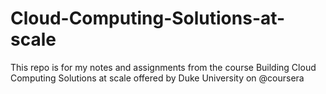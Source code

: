 # Cloud-Computing-Solutions-at-scale
This repo is for my notes and assignments from the course Building Cloud Computing Solutions at scale offered by Duke University on @coursera
